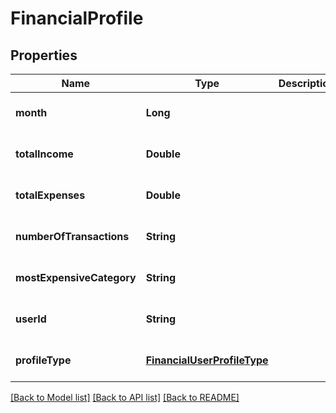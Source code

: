# FinancialProfile
## Properties

| Name | Type | Description | Notes |
|------------ | ------------- | ------------- | -------------|
| **month** | **Long** |  | [optional] [default to null] |
| **totalIncome** | **Double** |  | [optional] [default to null] |
| **totalExpenses** | **Double** |  | [optional] [default to null] |
| **numberOfTransactions** | **String** |  | [optional] [default to null] |
| **mostExpensiveCategory** | **String** |  | [optional] [default to null] |
| **userId** | **String** |  | [optional] [default to null] |
| **profileType** | [**FinancialUserProfileType**](FinancialUserProfileType.md) |  | [optional] [default to null] |

[[Back to Model list]](../README.md#documentation-for-models) [[Back to API list]](../README.md#documentation-for-api-endpoints) [[Back to README]](../README.md)

